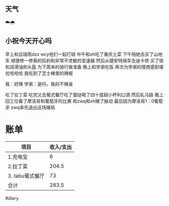 ## 天气
☁️🌧️


## 小祝今天开心吗
早上和吕瑞雨dzx wcy他们一起打球
中午和xh吃了重庆土菜
下午陪她去买了山地车
顺便修一修我的后刹和非常不灵敏的变速器
然后从捷安特骑车去迪卡侬
买了锁和润滑油和头盔
为下周末的骑行做准备
晚上和学弟吃饭
再次为学弟的情商感到堪忧哈哈哈
我吃到了芝士棒里的辣椒

我：好辣
学弟：是吗，我的不辣诶

吃了拉丁菜
吃完又去葡式餐厅吃了蛋挞喝了四十度超小杯利口酒
然后轧马路
晚上回工位看了摩洛哥和葡萄牙的比赛
和zwq和xh赌了脉动
最后因为摩洛哥1：0葡萄牙
zwq率先退出这场赌局



# 账单
| 项目 | 收入/支出 |
| ---- | --------- |
| 1.充电宝   |     6     |
| 2.拉丁菜   |    204.5       |
| 3. tabu葡式餐厅  |    73       |
| 合计     |  283.5         |
#diary